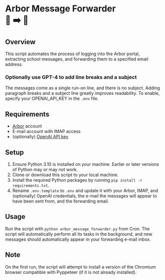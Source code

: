 # Arbor Message Forwarder<br />🌳 ➡️ 📧

## Overview
This script automates the process of logging into the Arbor portal, extracting school messages, and forwarding them to a specified email address.

### Optionally use GPT-4 to add line breaks and a subject
The messages come as a single run-on line, and there is no subject. Adding paragraph breaks and a subject line greatly improves readability. To enable, specify your OPENAI_API_KEY in the `.env` file.

## Requirements

- [Arbor](https://login.arbor.sc/) account
- E-mail account with IMAP access
- (optionally) [OpenAI API key](https://platform.openai.com/api-keys)

## Setup
1. Ensure Python 3.10 is installed on your machine. Earlier or later versions of Python may or may not work.
2. Clone or download this script to your local machine.
3. Install the required Python packages by running `pip install -r requirements.txt`.
4. Rename `.env.template` to `.env` and update it with your Arbor, IMAP, and (optionally) OpenAI credentials, the e-mail the messages will appear to have been sent from, and the forwarding email.

## Usage
Run the script with `python arbor_message_forwarder.py` from Cron. The script will automatically perform all its tasks in the background, and new messages should automatically appear in your forwarding e-mail inbox.

## Note
On the first run, the script will attempt to install a version of the Chromium browser compatible with Pyppeteer (if it is not already installed).
